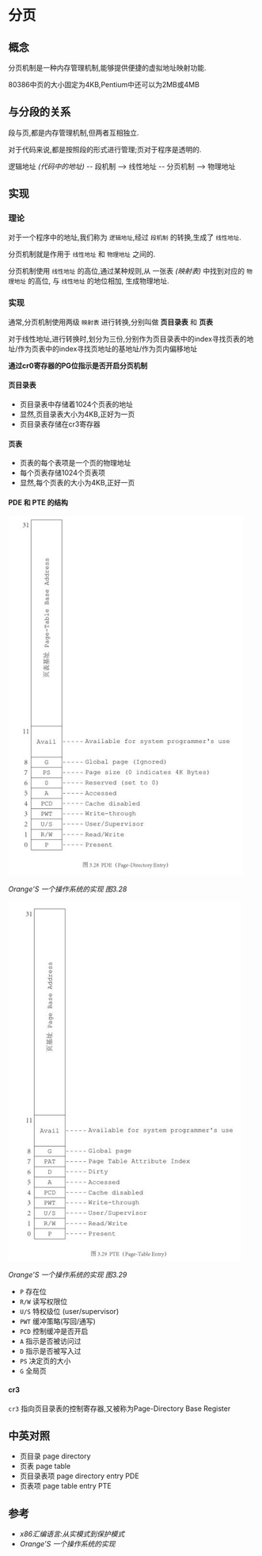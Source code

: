 # 分页

## 概念

分页机制是一种内存管理机制,能够提供便捷的虚拟地址映射功能.

80386中页的大小固定为4KB,Pentium中还可以为2MB或4MB

## 与分段的关系

段与页,都是内存管理机制,但两者互相独立.

对于代码来说,都是按照段的形式进行管理;页对于程序是透明的.

逻辑地址 _(代码中的地址)_ -- 段机制 --> 线性地址 -- 分页机制 --> 物理地址

## 实现

### 理论

对于一个程序中的地址,我们称为 ```逻辑地址```,经过 ```段机制``` 的转换,生成了 ```线性地址```.

分页机制就是作用于 ```线性地址``` 和 ```物理地址``` 之间的.

分页机制使用 ```线性地址``` 的高位,通过某种规则,从 一张表 _(映射表)_ 中找到对应的 ```物理地址``` 的高位, 与 ```线性地址``` 的地位相加, 生成物理地址.

### 实现

通常,分页机制使用两级 ```映射表``` 进行转换,分别叫做 __页目录表__ 和 __页表__

对于线性地址,进行转换时,划分为三份,分别作为页目录表中的index寻找页表的地址/作为页表中的index寻找页地址的基地址/作为页内偏移地址

__通过cr0寄存器的PG位指示是否开启分页机制__

#### 页目录表

- 页目录表中存储着1024个页表的地址
- 显然,页目录表大小为4KB,正好为一页
- 页目录表存储在cr3寄存器

#### 页表

- 页表的每个表项是一个页的物理地址
- 每个页表存储1024个页表项
- 显然,每个页表的大小为4KB,正好一页

#### PDE 和 PTE 的结构

![page-directory-entry](./images/PDE.png)

_Orange'S 一个操作系统的实现 图3.28_

![page-table-entry](./images/PTE.png)

_Orange'S 一个操作系统的实现 图3.29_

- ```P```       存在位
- ```R/W```     读写权限位 
- ```U/S```     特权级位 (user/supervisor)
- ```PWT```     缓冲策略(写回/通写)
- ```PCD```     控制缓冲是否开启
- ```A```       指示是否被访问过
- ```D```       指示是否被写入过
- ```PS```      决定页的大小
- ```G```       全局页

#### cr3

```cr3``` 指向页目录表的控制寄存器,又被称为Page-Directory Base Register

## 中英对照

- 页目录      page directory
- 页表        page table
- 页目录表项  page directory entry PDE
- 页表项      page table entry PTE

## 参考
- _x86汇编语言:从实模式到保护模式_
- _Orange'S 一个操作系统的实现_

